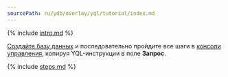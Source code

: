 ```yaml
---
sourcePath: ru/ydb/overlay/yql/tutorial/index.md
---
```

{% include [intro.md](_includes/index/intro.md) %}

[Создайте базу данных](../../db/cloud_console/create_manage_database.md#create-db) и последовательно пройдите все шаги в [консоли управления](https://console.cloud.yandex.ru/), копируя YQL-инструкции в поле **Запрос**.

{% include [steps.md](_includes/index/steps.md) %}
